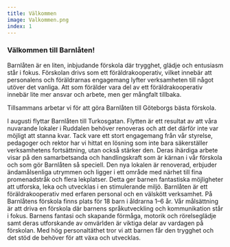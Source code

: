 ```yaml
---
title: Välkommen
image: Valkommen.png
index: 1
---
```

### Välkommen till Barnlåten!
Barnlåten är en liten, inbjudande förskola där trygghet, glädje och entusiasm står i fokus. Förskolan drivs som ett föräldrakooperativ, vilket innebär att personalens och föräldrarnas engagemang lyfter verksamheten till något utöver det vanliga. Att som förälder vara del av ett föräldrakooperativ innebär lite mer ansvar och arbete, men ger mångfalt tillbaka.

Tillsammans arbetar vi för att göra Barnlåten till Göteborgs bästa förskola.

I augusti flyttar Barnlåten till Turkosgatan. Flytten är ett resultat av att våra nuvarande lokaler i Ruddalen behöver renoveras och att det därför inte var möjligt att stanna kvar. Tack vare ett stort engagemang från vår styrelse, pedagoger och rektor har vi hittat en lösning som inte bara säkerställer verksamhetens fortsättning, utan också stärker den. Deras ihärdiga arbete visar på den samarbetsanda och handlingskraft som är kärnan i vår förskola och som gör Barnlåten så speciell. Den nya lokalen är renoverad, erbjuder ändamålsenliga utrymmen och ligger i ett område med närhet till fina promenadstråk och flera lekplatser. Detta ger barnen fantastiska möjligheter att utforska, leka och utvecklas i en stimulerande miljö. Barnlåten är ett föräldrakooperativ med erfaren personal och en välskött verksamhet. På Barnlåtens förskola finns plats för 18 barn i åldrarna 1–6 år. Vår målsättning är att driva en förskola där barnens språkutveckling och kommunikation står i fokus. Barnens fantasi och skapande förmåga, motorik och rörelseglädje samt deras utforskande av omvärlden är viktiga delar av vardagen på förskolan. Med hög personaltäthet tror vi att barnen får den trygghet och det stöd de behöver för att växa och utvecklas.
